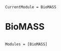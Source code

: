 ```@meta
CurrentModule = BioMASS
```

# BioMASS

```@index
```

```@autodocs
Modules = [BioMASS]
```
